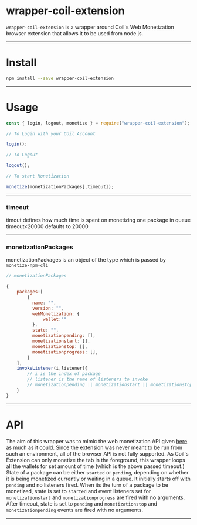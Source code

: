 # wrapper-coil-extension

`wrapper-coil-extension` is a wrapper around Coil's Web Monetization browser extension that allows it to be used from node.js.

---

# Install

```bash
npm install --save wrapper-coil-extension
```

---

# Usage

```javascript
const { login, logout, monetize } = require("wrapper-coil-extension");

// To Login with your Coil Account

login();

// To Logout

logout();

// To start Monetization

monetize(monetizationPackages[,timeout]);
```

---

### timeout

timout defines how much time is spent on monetizing one package in queue
timeout<20000 defaults to 20000

---

### monetizationPackages

monetizationPackages is an object of the type which is passed by `monetize-npm-cli`

```javascript
// monetizationPackages

{
    packages:[
        {
          name: "",
          version: "",
          webMonetization: {
              wallet:""
          },
          state: "",
          monetizationpending: [],
          monetizationstart: [],
          monetizationstop: [],
          monetizationprogress: [],
        }
    ],
    invokeListener(i,listener){
        // i is the index of package
        // listener is the name of listeners to invoke
        // monetizationpending || monetizationstart || monetizationstop || monetizationprogress
    }
}

```

---

# API

The aim of this wrapper was to mimic the web monetization API given [here](https://webmonetization.org/docs/api) as much as it could.
Since the extension was never meant to be run from such an environment, all of the browser API is not fully supported.
As Coil's Extension can only monetize the tab in the foreground, this wrapper loops all the wallets for set amount of time (which is the above passed timeout.)
State of a package can be either `started` or `pending`, depending on whether it is being monetized currently or waiting in a queue. It initially starts off with `pending` and no listeners fired.
When its the turn of a package to be monetized, state is set to `started` and event listeners set for `monetizationstart` and `monetizationprogress` are fired with no arguments. After timeout, state is set to `pending` and `monetizationstop` and `monetizationpending` events are fired with no arguments.

---
